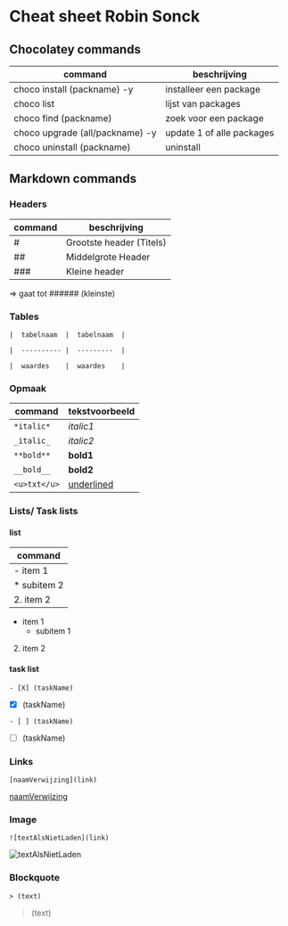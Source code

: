 # Cheat sheet Robin Sonck 

## Chocolatey commands

|        command                 | beschrijving            | 
|--------------------------------|-------------------------|
| choco install (packname) -y    | installeer een package  | 
| choco list                     | lijst van packages      | 
| choco find (packname)          | zoek voor een package   |
| choco upgrade (all/packname) -y| update 1 of alle packages|
| choco uninstall (packname)     | uninstall               |

## Markdown commands
### Headers

| command| beschrijving|
|-------|----------------------------|
| #     |  Grootste header (Titels)  |
| ##    |  Middelgrote Header  |
| ###   |  Kleine header  |

=> gaat tot ###### (kleinste)
### Tables

`|  tabelnaam  |  tabelnaam  |`

`|  ---------- |  ---------  |`

`|  waardes    |  waardes    |`


### Opmaak

| command     | tekstvoorbeeld|
|------------ | ------------ |
| `*italic*`  |  *italic1*   |
|`_italic_`   |  _italic2_   |
|`**bold**`   |  **bold1**   |
|`__bold__`   |  __bold2__   |
|`<u>txt</u>`   |  <u>underlined</u>   |


### Lists/ Task lists

#### list

| command     | 
|------------ | 
| - item 1  | 
| * subitem 2   |  
| 2. item 2   |  

- item 1 
  * subitem 1
2. item 2

#### task list

`- [X] (taskName)`

- [X] (taskName)

`- [ ] (taskName)`

- [ ] (taskName)

### Links

`[naamVerwijzing](link)`

[naamVerwijzing](link)

### Image

`![textAlsNietLaden](link)`

![textAlsNietLaden](link)

### Blockquote

`> (text)`

> (text)
